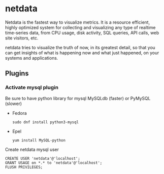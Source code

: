 # netdata

Netdata is the fastest way to visualize metrics. It is a resource efficient, highly optimized system for collecting and visualizing any type of realtime time-series data, from CPU usage, disk activity, SQL queries, API calls, web site visitors, etc.

netdata tries to visualize the truth of now, in its greatest detail, so that you can get insights of what is happening now and what just happened, on your systems and applications.

## Plugins

### Activate mysql plugin

Be sure to have python library for mysql MySQLdb (faster) or PyMySQL (slower)

* Fedora

    ````
    sudo dnf install python3-mysql
    ````
    
* Epel

    ````
    yum install MySQL-python
    ````

Create netdata mysql user

````
CREATE USER 'netdata'@'localhost';
GRANT USAGE on *.* to 'netdata'@'localhost';
FLUSH PRIVILEGES;
````

